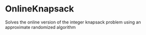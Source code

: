 # OnlineKnapsack
Solves the online version of the integer knapsack problem using an approximate randomized algorithm
